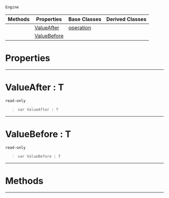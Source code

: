  `Engine`

|Methods|Properties|Base Classes|Derived Classes|
|---|---|---|---|
| |[ ValueAfter](https://github.com/ZilchEngine/ZilchDocs/blob/master/code_reference/class_reference/propertyoperation.markdown#valueafter-t)|[operation](https://github.com/ZilchEngine/ZilchDocs/blob/master/code_reference/class_reference/operation.markdown)| |
| |[ ValueBefore](https://github.com/ZilchEngine/ZilchDocs/blob/master/code_reference/class_reference/propertyoperation.markdown#valuebefore-t)| | |


 #  Properties


---  
 #  ValueAfter : T

 `read-only`

> 
> ``` lang=cpp, name=Nada
> var ValueAfter : T


---  
 #  ValueBefore : T

 `read-only`

> 
> ``` lang=cpp, name=Nada
> var ValueBefore : T


---  
 #  Methods


---  
 

 